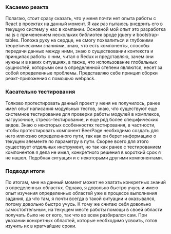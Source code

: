 ### Касаемо реакта
Полагаю, стоит сразу сказать, что у меня почти нет опыта работы с React в проектах
на данный момент. Я как раз пытаюсь внедрить его в текущую систему у нас в компании.
Основной мой опыт это разработка на js c применением нескольких библиотек вроде
jquery и bootstrap-tables. Положа руку на сердце, не смогу похвалиться и глубокими теоретическими
знаниями, знаю, что есть компоненты, способы передачи данных между ними, знаю о существовании 
контекста и принципах работы с ним, читал о Redux и представляю, зачем они нужны и в каких ситуациях, 
а также, что использование глобальных сущностей, которыми они в определенной степени являются,
несет за собой определенные проблемы. Представляю себе принцип сборки реакт-приложения
с помощью webpack. 

### Касательно тестирования
Толково протестировать данный проект у меня не получилось, ранее имел опыт написания модульных
тестов, знаю, что существуют еще системное тестирование для проверки работы модулей в комплексе, 
нагрузочное, стресс-тестирование, и еще ряд более специфических видов. Знаю о некоторых особенностях
тестирования, в частности, чтобы протестировать компонент BeerPage необходимо создать для него
иллюзию определенного пути, так как он берет информацию о текущем элементе по параметру в пути.
Скорее всего для этого существует отдельных инструмент, но так как ранее с тестированием компонентов
я дела не имел, конкретного решения в короткий срок я не нашел. Подобная ситуация и с некоторыми
другими компонентами. 

### Подводя итоги
По итогам, мне на данный момент может не хватать конкретных знаний в определенных областях.
Однако, я довольно быстро учусь и имею опыт изучения определенных областей уже в процессе 
выполнения задания, да что там, я почти всегда в такой ситуации и оказывался, потому довольно 
быстро учусь. К тому же считаю себя довольно самостоятельным, на текущем месте работы
помощи в своей области получать было не от кого, так что во всем разбирался сам. При указании 
конкретных областей, которые необходимо усвоить, готов изучить их в кратчайшие сроки.
